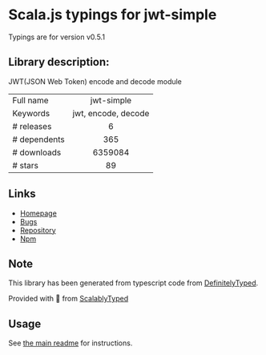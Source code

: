 
# Scala.js typings for jwt-simple

Typings are for version v0.5.1

## Library description:
JWT(JSON Web Token) encode and decode module

|                    |                 |
| ------------------ | :-------------: |
| Full name          | jwt-simple |
| Keywords           | jwt, encode, decode |
| # releases         | 6 |
| # dependents       | 365 |
| # downloads        | 6359084 |
| # stars            | 89 |

## Links
- [Homepage](https://github.com/hokaccha/node-jwt-simple#readme)
- [Bugs](https://github.com/hokaccha/node-jwt-simple/issues)
- [Repository](https://github.com/hokaccha/node-jwt-simple)
- [Npm](https://www.npmjs.com/package/jwt-simple)
    


## Note
This library has been generated from typescript code from [DefinitelyTyped](https://definitelytyped.org).

Provided with :purple_heart: from [ScalablyTyped](https://github.com/oyvindberg/ScalablyTyped)

## Usage
See [the main readme](../../readme.md) for instructions.


